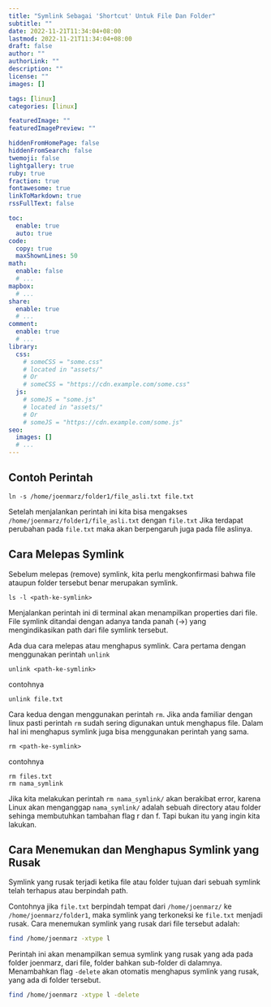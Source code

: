 ```yaml
---
title: "Symlink Sebagai 'Shortcut' Untuk File Dan Folder"
subtitle: ""
date: 2022-11-21T11:34:04+08:00
lastmod: 2022-11-21T11:34:04+08:00
draft: false
author: ""
authorLink: ""
description: ""
license: ""
images: []

tags: [linux]
categories: [linux]

featuredImage: ""
featuredImagePreview: ""

hiddenFromHomePage: false
hiddenFromSearch: false
twemoji: false
lightgallery: true
ruby: true
fraction: true
fontawesome: true
linkToMarkdown: true
rssFullText: false

toc:
  enable: true
  auto: true
code:
  copy: true
  maxShownLines: 50
math:
  enable: false
  # ...
mapbox:
  # ...
share:
  enable: true
  # ...
comment:
  enable: true
  # ...
library:
  css:
    # someCSS = "some.css"
    # located in "assets/"
    # Or
    # someCSS = "https://cdn.example.com/some.css"
  js:
    # someJS = "some.js"
    # located in "assets/"
    # Or
    # someJS = "https://cdn.example.com/some.js"
seo:
  images: []
  # ...
---
```

## Contoh Perintah
```
ln -s /home/joenmarz/folder1/file_asli.txt file.txt
```
Setelah menjalankan perintah ini kita bisa mengakses `/home/joenmarz/folder1/file_asli.txt` dengan `file.txt`
Jika terdapat perubahan pada `file.txt` maka akan berpengaruh juga pada file aslinya.

## Cara Melepas Symlink
Sebelum melepas (remove) symlink, kita perlu mengkonfirmasi bahwa file ataupun folder
tersebut benar merupakan symlink.
```
ls -l <path-ke-symlink>
```
Menjalankan perintah ini di terminal akan menampilkan properties dari file. File symlink
ditandai dengan adanya tanda panah (->) yang mengindikasikan path dari file symlink
tersebut.

Ada dua cara melepas atau menghapus symlink.
Cara pertama dengan menggunakan perintah `unlink`
```
unlink <path-ke-symlink>
```
contohnya
```
unlink file.txt
```

Cara kedua dengan menggunakan perintah `rm`. Jika anda familiar dengan linux pasti perintah
`rm` sudah sering digunakan untuk menghapus file. Dalam hal ini menghapus symlink juga bisa
menggunakan perintah yang sama.
```
rm <path-ke-symlink>
```
contohnya
```
rm files.txt
rm nama_symlink 
```
Jika kita melakukan perintah `rm nama_symlink/` akan berakibat error, karena Linux akan
menganggap `nama_symlink/` adalah sebuah directory atau folder sehinga membutuhkan tambahan
flag r dan f. Tapi bukan itu yang ingin kita lakukan.

## Cara Menemukan dan Menghapus Symlink yang Rusak
Symlink yang rusak terjadi ketika file atau folder tujuan dari sebuah symlink telah terhapus
atau berpindah path.

Contohnya jika `file.txt` berpindah tempat dari `/home/joenmarz/` ke
`/home/joenmarz/folder1`, maka symlink yang terkoneksi ke `file.txt` menjadi rusak.
Cara menemukan symlink yang rusak dari file tersebut adalah:
```bash
find /home/joenmarz -xtype l
```
Perintah ini akan menampilkan semua symlink yang rusak yang ada pada folder joenmarz, dari
file, folder bahkan sub-folder di dalamnya.
Menambahkan flag `-delete` akan otomatis menghapus symlink yang rusak, yang ada di folder
tersebut.
```bash
find /home/joenmarz -xtype l -delete
```
